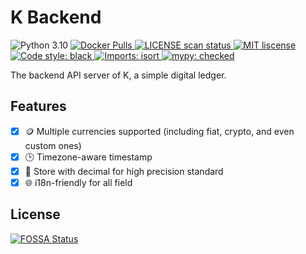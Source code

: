 # K Backend

<p align="left">
    <img src="https://img.shields.io/badge/python-3.10-blue.svg?logo=python" alt="Python 3.10" />
    <a href="https://hub.docker.com/repository/docker/tomy0000000/k-backend">
        <img alt="Docker Pulls" src="https://img.shields.io/docker/pulls/tomy0000000/k-backend">
    </a>
    <a href="https://app.fossa.com/projects/git%2Bgithub.com%2Ftomy0000000%2FK-Backend?ref=badge_shield">
        <img src="https://app.fossa.com/api/projects/git%2Bgithub.com%2Ftomy0000000%2FK-Backend.svg?type=shield" alt="LICENSE scan status" />
    </a>
    <a href="https://github.com/tomy0000000/K-Backend/blob/main/LICENSE">
        <img src="https://img.shields.io/github/license/tomy0000000/K-Backend.svg" alt="MIT liscense" />
    </a>
    <a href="https://github.com/psf/black">
        <img src="https://img.shields.io/badge/code%20style-black-000000.svg" alt="Code style: black" />
    </a>
    <a href="https://pycqa.github.io/isort">
        <img src="https://img.shields.io/badge/imports-isort-1674b1?labelColor=ef8336&style=flat" alt="Imports: isort" />
    </a>
    <a href="http://mypy-lang.org/">
        <img src="https://img.shields.io/badge/mypy-checked-blue" alt="mypy: checked">
    </a>
</p>

The backend API server of K, a simple digital ledger.

## Features

- [x] 🪙 Multiple currencies supported (including fiat, crypto, and even custom ones)
- [x] 🕒 Timezone-aware timestamp
- [x] 🧮 Store with decimal for high precision standard
- [x] 🌐 i18n-friendly for all field

## License

[![FOSSA Status](https://app.fossa.com/api/projects/git%2Bgithub.com%2Ftomy0000000%2FK-Backend.svg?type=large)](https://app.fossa.com/projects/git%2Bgithub.com%2Ftomy0000000%2FK-Backend?ref=badge_large)
